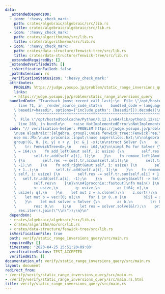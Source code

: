 ```yaml
---
data:
  _extendedDependsOn:
  - icon: ':heavy_check_mark:'
    path: crates/algebraic/algebraic/src/lib.rs
    title: crates/algebraic/algebraic/src/lib.rs
  - icon: ':heavy_check_mark:'
    path: crates/algorithm/mo/src/lib.rs
    title: crates/algorithm/mo/src/lib.rs
  - icon: ':heavy_check_mark:'
    path: crates/data-structure/fenwick-tree/src/lib.rs
    title: crates/data-structure/fenwick-tree/src/lib.rs
  _extendedRequiredBy: []
  _extendedVerifiedWith: []
  _isVerificationFailed: false
  _pathExtension: rs
  _verificationStatusIcon: ':heavy_check_mark:'
  attributes:
    PROBLEM: https://judge.yosupo.jp/problem/static_range_inversions_query
    links:
    - https://judge.yosupo.jp/problem/static_range_inversions_query
  bundledCode: "Traceback (most recent call last):\n  File \"/opt/hostedtoolcache/Python/3.12.1/x64/lib/python3.12/site-packages/onlinejudge_verify/documentation/build.py\"\
    , line 71, in _render_source_code_stat\n    bundled_code = language.bundle(stat.path,\
    \ basedir=basedir, options={'include_paths': [basedir]}).decode()\n          \
    \         ^^^^^^^^^^^^^^^^^^^^^^^^^^^^^^^^^^^^^^^^^^^^^^^^^^^^^^^^^^^^^^^^^^^^^^^^^^^^^^^^^\n\
    \  File \"/opt/hostedtoolcache/Python/3.12.1/x64/lib/python3.12/site-packages/onlinejudge_verify/languages/rust.py\"\
    , line 288, in bundle\n    raise NotImplementedError\nNotImplementedError\n"
  code: "// verification-helper: PROBLEM https://judge.yosupo.jp/problem/static_range_inversions_query\n\
    \nuse algebraic::{algebra, group};\nuse fenwick_tree::FenwickTree;\nuse itertools::Itertools;\n\
    use mo::Mo;\nuse proconio::input;\nuse superslice::Ext;\n\nalgebra!(G, i64);\n\
    group!(G, 0, |x, y| x + y, |x: &_| -x);\n\nstruct Solver {\n    a: Vec<usize>,\n\
    \    tr: FenwickTree<G>,\n    res: i64,\n}\n\nimpl Mo for Solver {\n    type Output\
    \ = i64;\n    fn add_left(&mut self, i: usize) {\n        self.res += self.tr.accum(self.a[i]);\n\
    \        self.tr.add(self.a[i], 1);\n    }\n    fn remove_left(&mut self, i: usize)\
    \ {\n        self.res -= self.tr.accum(self.a[i]);\n        self.tr.add(self.a[i],\
    \ -1);\n    }\n    fn add_right(&mut self, i: usize) {\n        self.res += self.tr.sum(self.a[i]\
    \ + 1..);\n        self.tr.add(self.a[i], 1);\n    }\n    fn remove_right(&mut\
    \ self, i: usize) {\n        self.res -= self.tr.sum(self.a[i] + 1..);\n     \
    \   self.tr.add(self.a[i], -1);\n    }\n    fn query(&self) -> Self::Output {\n\
    \        self.res\n    }\n}\n\n#[proconio::fastout]\nfn main() {\n    input! {\n\
    \        n: usize,\n        q: usize,\n        a: [i64; n],\n        lr: [(usize,\
    \ usize); q],\n    }\n    let mut z = a.clone();\n    z.sort();\n    z.dedup();\n\
    \    let mut b = vec![0; n];\n    for i in 0..n {\n        b[i] = z.lower_bound(&a[i]);\n\
    \    }\n    let mut solver = Solver {\n        a: b,\n        tr: FenwickTree::new(z.len()),\n\
    \        res: 0,\n    };\n    let res = solver.solve(&lr);\n    println!(\"{}\"\
    , res.iter().join(\"\\n\"));\n}\n"
  dependsOn:
  - crates/algebraic/algebraic/src/lib.rs
  - crates/algorithm/mo/src/lib.rs
  - crates/data-structure/fenwick-tree/src/lib.rs
  isVerificationFile: true
  path: verify/static_range_inversions_query/src/main.rs
  requiredBy: []
  timestamp: '2023-04-25 15:51:20+09:00'
  verificationStatus: TEST_ACCEPTED
  verifiedWith: []
documentation_of: verify/static_range_inversions_query/src/main.rs
layout: document
redirect_from:
- /verify/verify/static_range_inversions_query/src/main.rs
- /verify/verify/static_range_inversions_query/src/main.rs.html
title: verify/static_range_inversions_query/src/main.rs
---
```

